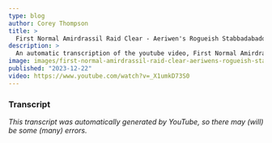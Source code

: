 ```yaml
---
type: blog
author: Corey Thompson
title: >
  First Normal Amirdrassil Raid Clear - Aeriwen's Rogueish Stabbadabado Time
description: >
  An automatic transcription of the youtube video, First Normal Amirdrassil Raid Clear - Aeriwen&#39;s Rogueish Stabbadabado Time, generated from youtube captions.
image: images/first-normal-amirdrassil-raid-clear-aeriwens-rogueish-stabbadabado-time.jpg
published: "2023-12-22"
video: https://www.youtube.com/watch?v=_X1umkD73S0
---
```




### Transcript

*This transcript was automatically generated by YouTube, so there may (will) be some (many) errors.*



